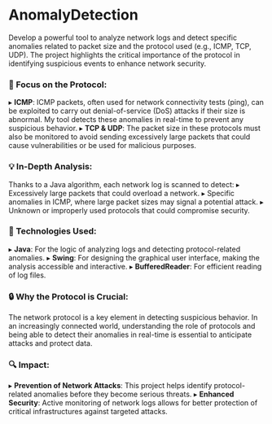 # AnomalyDetection
Develop a powerful tool to analyze network logs and detect specific anomalies related to packet size and the protocol used (e.g., ICMP, TCP, UDP). The project highlights the critical importance of the protocol in identifying suspicious events to enhance network security.
### 🎯 Focus on the Protocol:
▸ **ICMP**: ICMP packets, often used for network connectivity tests (ping), can be exploited to carry out denial-of-service (DoS) attacks if their size is abnormal. My tool detects these anomalies in real-time to prevent any suspicious behavior.
▸ **TCP & UDP**: The packet size in these protocols must also be monitored to avoid sending excessively large packets that could cause vulnerabilities or be used for malicious purposes.

### 💡 In-Depth Analysis: 
Thanks to a Java algorithm, each network log is scanned to detect:
▸ Excessively large packets that could overload a network.
▸ Specific anomalies in ICMP, where large packet sizes may signal a potential attack.
▸ Unknown or improperly used protocols that could compromise security.

### 🎯 Technologies Used:
▸ **Java**: For the logic of analyzing logs and detecting protocol-related anomalies.
▸ **Swing**: For designing the graphical user interface, making the analysis accessible and interactive.
▸ **BufferedReader**: For efficient reading of log files.

### 🔒 Why the Protocol is Crucial:
The network protocol is a key element in detecting suspicious behavior. In an increasingly connected world, understanding the role of protocols and being able to detect their anomalies in real-time is essential to anticipate attacks and protect data.

### 🔍 Impact:
▸ **Prevention of Network Attacks**: This project helps identify protocol-related anomalies before they become serious threats.
▸ **Enhanced Security**: Active monitoring of network logs allows for better protection of critical infrastructures against targeted attacks.
